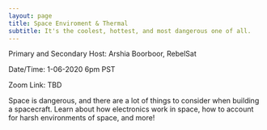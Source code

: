 ```yaml
---
layout: page
title: Space Enviroment & Thermal
subtitle: It's the coolest, hottest, and most dangerous one of all.
---
```


Primary and Secondary Host: Arshia Boorboor, RebelSat

Date/Time: 1-06-2020 6pm PST

Zoom Link: TBD


Space is dangerous, and there are a lot of things to consider when building a spacecraft. Learn about how electronics work in space, how to account for harsh environments of space, and more!
